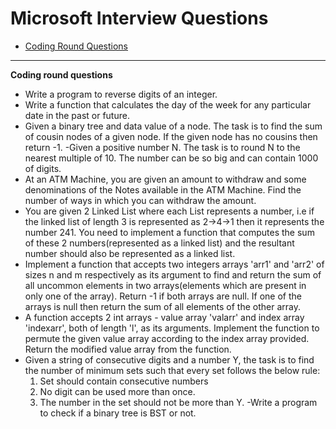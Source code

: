 
# Microsoft Interview Questions
* [Coding Round Questions](#coding)

____
<b name="coding">Coding round questions</b><br/>

- Write a program to reverse digits of an integer.
- Write a function that calculates the day of the week for any particular date in the past or future.
- Given a binary tree and data value of a node. The task is to find the sum of cousin nodes of a given node. If the given node has no cousins then return -1.
-Given a positive number N. The task is to round N to the nearest multiple of 10. The number can be so big and can contain 1000 of digits.
- At an ATM Machine, you are given an amount to withdraw and some denominations of the Notes available in the ATM Machine. Find the number of ways in which you can withdraw the amount.
- You are given 2 Linked List where each List represents a number, i.e if the linked list of length 3 is represented as 2->4->1 then it represents the number 241. You need to implement a function that computes the sum of these 2 numbers(represented as a linked list) and the resultant number should also be represented as a linked list.
- Implement a function that accepts two integers arrays 'arr1' and 'arr2' of sizes n and m respectively as its argument to find and return the sum of all uncommon elements in two arrays(elements which are present in only one of the array). Return -1 if both arrays are null. If one of the arrays is null then return the sum of all elements of the other array.
- A function accepts 2 int arrays - value array 'valarr' and index array 'indexarr', both of length 'l', as its arguments. Implement the function to permute the given value array according to the index array provided. Return the modified value array from the function.
- Given a string of consecutive digits and a number Y, the task is to find the number of minimum sets such that every set follows the below rule:
    1. Set should contain consecutive numbers
    1. No digit can be used more than once.
    1. The number in the set should not be more than Y.
-Write a program to check if a binary tree is BST or not.
